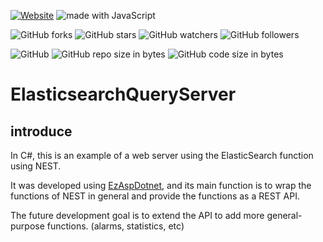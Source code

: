 [![Website](https://img.shields.io/website-up-down-green-red/http/shields.io.svg?label=elky-essay)](https://elky84.github.io)
<img src="https://img.shields.io/badge/made%20with-JavaScript-brightgreen.svg" alt="made with JavaScript">

![GitHub forks](https://img.shields.io/github/forks/elky84/elasticsearch-query-server.svg?style=social&label=Fork)
![GitHub stars](https://img.shields.io/github/stars/elky84/elasticsearch-query-server.svg?style=social&label=Stars)
![GitHub watchers](https://img.shields.io/github/watchers/elky84/elasticsearch-query-server.svg?style=social&label=Watch)
![GitHub followers](https://img.shields.io/github/followers/elky84.svg?style=social&label=Follow)

![GitHub](https://img.shields.io/github/license/mashape/apistatus.svg)
![GitHub repo size in bytes](https://img.shields.io/github/repo-size/elky84/elasticsearch-query-server.svg)
![GitHub code size in bytes](https://img.shields.io/github/languages/code-size/elky84/elasticsearch-query-server.svg)

# ElasticsearchQueryServer

## introduce

In C#, this is an example of a web server using the ElasticSearch function using NEST.

It was developed using [EzAspDotnet](https://github.com/elky84/EzAspDotnet/), and its main function is to wrap the functions of NEST in general and provide the functions as a REST API.

The future development goal is to extend the API to add more general-purpose functions. (alarms, statistics, etc)
